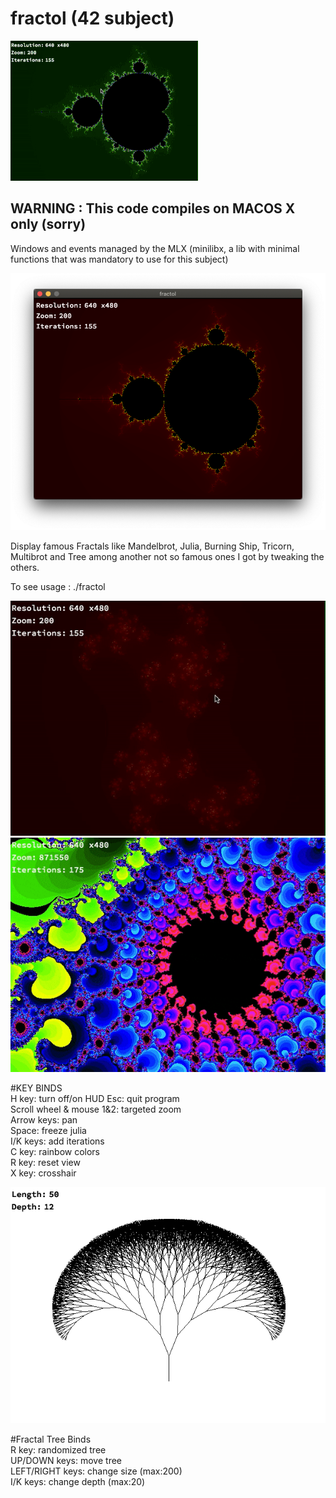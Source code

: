 # fractol (42 subject)

![Alt text](./screenshots/more_more_zooming.gif?raw=true "zoom on mandelbrot")

## WARNING : This code compiles on MACOS X only (sorry)

Windows and events managed by the MLX (minilibx, a lib with minimal functions that was mandatory to use for this subject)

![Alt text](./screenshots/mandelbrot.png?raw=true "Mandelbrot")

Display famous Fractals like Mandelbrot, Julia, Burning Ship, Tricorn,
Multibrot and Tree among another not so famous ones I got by tweaking the others.

To see usage : ./fractol

![Alt text](./screenshots/julia.gif?raw=true "moving julia")
![Alt text](./screenshots/increasing_complexity.gif?raw=true "complexity")

#KEY BINDS \
H key: turn off/on HUD Esc: quit program \
Scroll wheel & mouse 1&2: targeted zoom \
Arrow keys: pan \
Space: freeze julia \
I/K keys: add iterations \
C key: rainbow colors \
R key: reset view \
X key: crosshair 

![Alt text](./screenshots/tree.png?raw=true "tree")

#Fractal Tree Binds \
R key: randomized tree \
UP/DOWN keys: move tree \
LEFT/RIGHT keys: change size (max:200) \
I/K keys: change depth (max:20)
